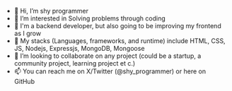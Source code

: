 - 👋 Hi, I’m shy programmer
- 👀 I’m interested in Solving problems through coding
- 🌱 I'm a backend developer, but also going to be improving my frontend as I grow
- 🌱 My stacks (Languages, frameworks, and runtime) include HTML, CSS, JS, Nodejs, Expressjs, MongoDB, Mongoose
- 💞️ I’m looking to collaborate on any project (could be a startup, a community project, learning project et c.) 
- 📫 You can reach me on X/Twitter (@shy_programmer) or here on GitHub

<!---
shy-programmer/shy-programmer is a ✨ special ✨ repository because its `README.md` (this file) appears on your GitHub profile.
You can click the Preview link to take a look at your changes.
--->
